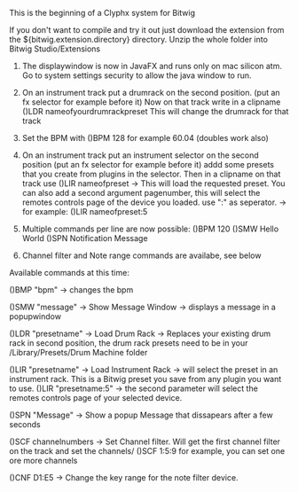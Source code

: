 This is the beginning of a Clyphx system for Bitwig

If you don't want to compile and try it out just download the extension from the ${bitwig.extension.directory} directory. Unzip the whole folder into Bitwig Studio/Extensions

1) The displaywindow is now in JavaFX and runs only on mac silicon atm. Go to system settings security to allow the java window to run.

2) On an instrument track put a drumrack on the second position. (put an fx selector for example before it)
Now on that track write in a clipname ()LDR nameofyourdrumrackpreset
This will change the drumrack for that track

3) Set the BPM with ()BPM 128 for example 60.04 (doubles work also)

4) On an instrument track put an instrument selector on the second position (put an fx selector for example before it)
  addd some presets that you create from plugins in the selector. Then in a clipname on that track use ()LIR nameofpreset -> This will load the requested preset.
  You can also add a second argument pagenumber, this will select the remotes controls page of the device you loaded. use ":" as seperator. -> for example:
  ()LIR nameofpreset:5

6) Multiple commands per line are now possible: ()BPM 120 ()SMW Hello World ()SPN Notification Message

7) Channel filter and Note range commands are availabe, see below
  
Available commands at this time:

()BMP "bpm" -> changes the bpm

()SMW "message" -> Show Message Window -> displays a message in a popupwindow

()LDR "presetname" -> Load Drum Rack -> Replaces your existing drum rack in second position, the drum rack presets need to be in your /Library/Presets/Drum Machine folder

()LIR "presetname" -> Load Instrument Rack -> will select the preset in an instrument rack. This is a Bitwig preset you save from any plugin you want to use.
()LIR "presetname:5" -> the second parameter will select the remotes controls page of your selected device.

()SPN "Message" -> Show a popup Message that dissapears after a few seconds

()SCF channelnumbers -> Set Channel filter. Will get the first channel filter on the track and set the channels/ ()SCF 1:5:9 for example, you can set one ore more channels

()CNF D1:E5 -> Change the key range for the note filter device.

